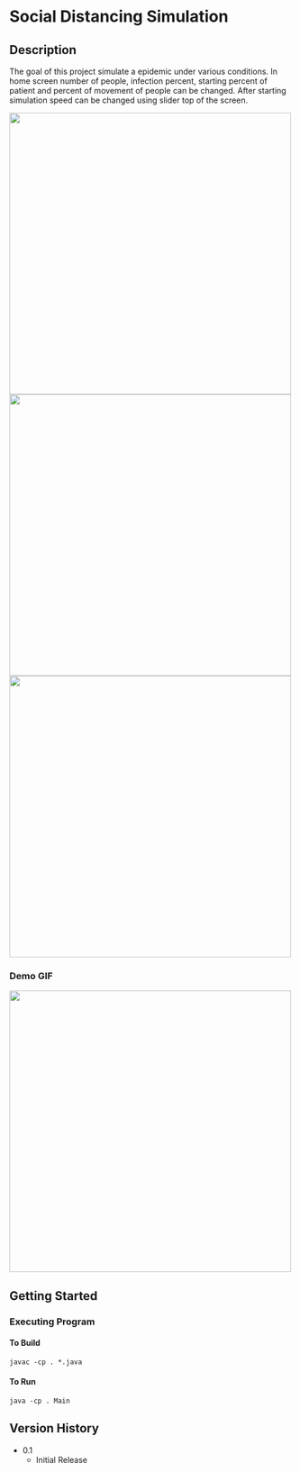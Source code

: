 # Social Distancing Simulation

## Description
The goal of this project simulate a epidemic under various conditions. In home screen number of people, infection percent, starting percent of patient and percent of movement of people can be changed. After starting simulation speed can be changed using slider top of the screen.

<img src="https://i.ibb.co/ZKcf8Q7/home.png" width="500" height="500" />
<img src="https://i.ibb.co/FqTPTL7/exp1.png" width="500" height="500" />
<img src="https://i.ibb.co/VM301CL/result.png" width="500" height="500" />

### Demo GIF
<img src="https://media.giphy.com/media/XoIqrwP6jH95Nxd1FC/giphy.gif" width="500" height="500" />

## Getting Started

### Executing Program

#### To Build
`javac -cp . *.java`

#### To Run
`java -cp . Main`

## Version History
- 0.1
  * Initial Release
